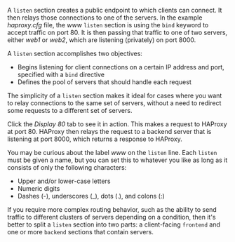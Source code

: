 A `listen` section creates a public endpoint to which clients can connect. It then relays those connections to one of the servers. In the example *haproxy.cfg* file, the *www* `listen` section is using the `bind` keyword to accept traffic on port 80. It is then passing that traffic to one of two servers, either *web1* or *web2*, which are listening (privately) on port 8000.

A `listen` section accomplishes two objectives:

* Begins listening for client connections on a certain IP address and port, specified with a `bind` directive
* Defines the pool of servers that should handle each request

The simplicity of a `listen` section makes it ideal for cases where you want to relay connections to the same set of servers, without a need to redirect some requests to a different set of servers.

Click the *Display 80* tab to see it in action. This makes a request to HAProxy at port 80. HAProxy then relays the request to a backend server that is listening at port 8000, which returns a response to HAProxy.

You may be curious about the label *www* on the `listen` line. Each `listen` must be given a name, but you can set this to whatever you like as long as it consists of only the following characters:

* Upper and/or lower-case letters
* Numeric digits
* Dashes (-), underscores (_), dots (.), and colons (:)

If you require more complex routing behavior, such as the ability to send traffic to different clusters of servers depending on a condition, then it's better to split a `listen` section into two parts: a client-facing `frontend` and one or more `backend` sections that contain servers.
